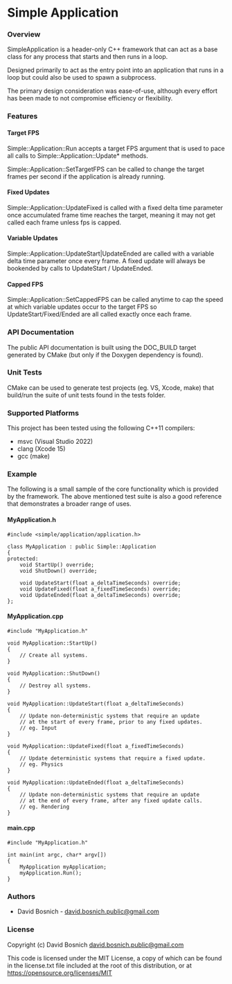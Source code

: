 # Simple Application


### Overview
SimpleApplication is a header-only C++ framework that can act as
a base class for any process that starts and then runs in a loop.

Designed primarily to act as the entry point into an application
that runs in a loop but could also be used to spawn a subprocess.

The primary design consideration was ease-of-use, although every
effort has been made to not compromise efficiency or flexibility.


### Features
#### Target FPS
  Simple::Application::Run accepts a target FPS argument that is
  used to pace all calls to Simple::Application::Update* methods.

  Simple::Application::SetTargetFPS can be called to change the
  target frames per second if the application is already running.

#### Fixed Updates
  Simple::Application::UpdateFixed is called with a fixed delta
  time parameter once accumulated frame time reaches the target,
  meaning it may not get called each frame unless fps is capped.

#### Variable Updates
  Simple::Application::UpdateStart|UpdateEnded are called with a
  variable delta time parameter once every frame. A fixed update
  will always be bookended by calls to UpdateStart / UpdateEnded.

#### Capped FPS
  Simple::Application::SetCappedFPS can be called anytime to cap
  the speed at which variable updates occur to the target FPS so
  UpdateStart/Fixed/Ended are all called exactly once each frame.


### API Documentation
The public API documentation is built using the DOC_BUILD target
generated by CMake (but only if the Doxygen dependency is found).


### Unit Tests
CMake can be used to generate test projects (eg. VS, Xcode, make)
that build/run the suite of unit tests found in the tests folder.


### Supported Platforms
This project has been tested using the following C++11 compilers:
- msvc (Visual Studio 2022)
- clang (Xcode 15)
- gcc (make)


### Example
The following is a small sample of the core functionality which
is provided by the framework. The above mentioned test suite is
also a good reference that demonstrates a broader range of uses.

#### MyApplication.h
```
#include <simple/application/application.h>

class MyApplication : public Simple::Application
{
protected:
    void StartUp() override;
    void ShutDown() override;

    void UpdateStart(float a_deltaTimeSeconds) override;
    void UpdateFixed(float a_fixedTimeSeconds) override;
    void UpdateEnded(float a_deltaTimeSeconds) override;
};
```

#### MyApplication.cpp
```
#include "MyApplication.h"

void MyApplication::StartUp()
{
    // Create all systems.
}

void MyApplication::ShutDown()
{
    // Destroy all systems.
}

void MyApplication::UpdateStart(float a_deltaTimeSeconds)
{
    // Update non-deterministic systems that require an update
    // at the start of every frame, prior to any fixed updates.
    // eg. Input
}

void MyApplication::UpdateFixed(float a_fixedTimeSeconds)
{
    // Update deterministic systems that require a fixed update.
    // eg. Physics
}

void MyApplication::UpdateEnded(float a_deltaTimeSeconds)
{
    // Update non-deterministic systems that require an update
    // at the end of every frame, after any fixed update calls.
    // eg. Rendering
}
```

#### main.cpp
```
#include "MyApplication.h"

int main(int argc, char* argv[])
{
    MyApplication myApplication;
    myApplication.Run();
}
```


### Authors
- David Bosnich - <david.bosnich.public@gmail.com>


### License
Copyright (c) David Bosnich <david.bosnich.public@gmail.com>

This code is licensed under the MIT License, a copy of which
can be found in the license.txt file included at the root of
this distribution, or at https://opensource.org/licenses/MIT
